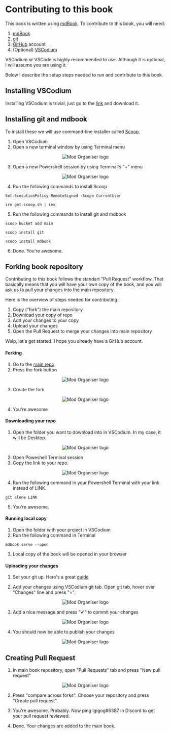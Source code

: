 # Contributing to this book

This book is written using [mdBook](https://github.com/rust-lang/mdBook). To contribute to this book, you will need:

1. [mdBook](https://github.com/rust-lang/mdBook)
2. [git](https://gitforwindows.org/)
3. [GitHub](https://github.com/) account
4. (Optional) [VSCodium](https://vscodium.com/)

VSCodium or VSCode is highly recommended to use. Although it is optional, I will assume you are using it.

Below I describe the setup steps needed to run and contribute to this book.

## Installing VSCodium

Installing VSCodium is trivial, just go to the [link](https://vscodium.com/) and download it.

## Installing git and mdbook
To install these we will use command-line installer called [Scoop](https://scoop.sh/).

1. Open VSCodium
2. Open a new terminal window by using Terminal menu

<div style="text-align: center;">

![Mod Organiser logo](contributing-images/1.PNG)

</div>

3. Open a new Powershell session by using Terminal's "+" menu

<div style="text-align: center;">

![Mod Organiser logo](contributing-images/2.PNG)

</div>

4. Run the following commands to install Scoop
```
Set-ExecutionPolicy RemoteSigned -Scope CurrentUser
```
```
irm get.scoop.sh | iex
```

5. Run the following commands to install git and mdbook
```
scoop bucket add main
```
```
scoop install git
```
```
scoop install mdbook
```

6. Done. You're awesome.

## Forking book repository

Contributing to this book follows the standart "Pull Request" workflow. That basically means that you will have your own copy of the book, and you will ask us to pull your changes into the main repository.

Here is the overview of steps needed for contributing:

1. Copy ("fork") the main repository
1. Download your copy of repo
1. Add your changes to your copy
1. Upload your changes
1. Open the Pull Request to merge your changes into main repository

Welp, let's get started. I hope you already have a GitHub account.

#### Forking

1. Go to the [main repo](https://github.com/Igigog/anomaly-modding-book)
2. Press the fork button

<div style="text-align: center;">

![Mod Organiser logo](contributing-images/3.PNG)

</div>

3. Create the fork 

<div style="text-align: center;">

![Mod Organiser logo](contributing-images/4.PNG)

</div>

4. You're awesome

#### Downloading your repo

1. Open the folder you want to download into in VSCodium. In my case, it will be Desktop.

<div style="text-align: center;">

![Mod Organiser logo](contributing-images/5.PNG)

</div>

2. Open Poweshell Terminal session
3. Copy the link to your repo. 

<div style="text-align: center;">

![Mod Organiser logo](contributing-images/6.PNG)

</div>

4. Run the following command in your Powershell Terminal with your link instead of LINK.

```
git clone LINK
```

5. You're awesome.

#### Running local copy

1. Open the folder with your project in VSCodium
2. Run the following command in Terminal
```
mdbook serve --open
```
3. Local copy of the book will be opened in your browser

#### Uploading your changes

1. Set your git up. Here's a great [guide](https://docs.github.com/en/get-started/quickstart/set-up-git)

2. Add your changes using VSCodium git tab. Open git tab, hover over "Changes" line and press "+".

<div style="text-align: center;">

![Mod Organiser logo](contributing-images/7.PNG)

</div>

3. Add a nice message and press "✔" to commit your changes

<div style="text-align: center;">

![Mod Organiser logo](contributing-images/8.PNG)

</div>

4. You should now be able to publish your changes

<div style="text-align: center;">

![Mod Organiser logo](contributing-images/9.PNG)

</div>

## Creating Pull Request

1. In main book repository, open "Pull Requests" tab and press "New pull request"

<div style="text-align: center;">

![Mod Organiser logo](contributing-images/10.PNG)

</div>

2. Press "compare across forks". Choose your repository and press "Create pull request". 

3. You're awesome. Probably. Now ping Igigog#6387 in Discord to get your pull request reviewed.

4. Done. Your changes are added to the main book.
